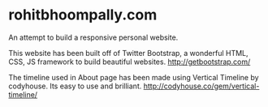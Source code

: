 rohitbhoompally.com
===================

An attempt to build a responsive personal website.

This website has been built off of Twitter Bootstrap, a wonderful HTML, CSS, JS framework to build beautiful websites.
http://getbootstrap.com/

The timeline used in About page has been made using Vertical Timeline by codyhouse. Its easy to use and brilliant. http://codyhouse.co/gem/vertical-timeline/
